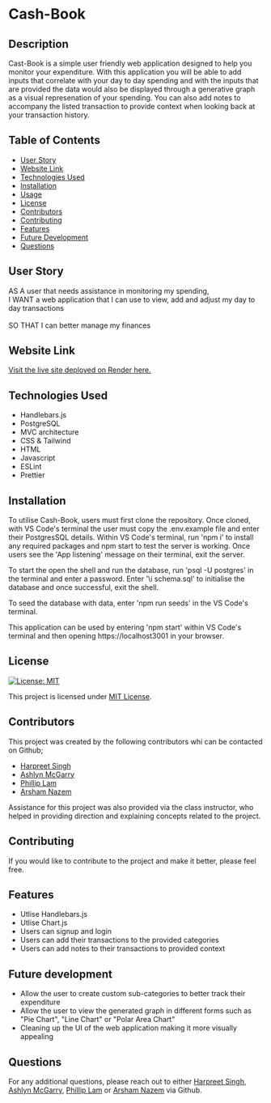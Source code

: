 # Cash-Book

## Description
Cast-Book is a simple user friendly web application designed to help you monitor your expenditure. With this application you will be able to add inputs that correlate with your day to day spending and with the inputs that are provided the data would also be displayed through a generative graph as a visual represenation of your spending. You can also add notes to accompany the listed transaction to provide context when looking back at your transaction history. 


## Table of Contents

- [User Story](#user-story)
- [Website Link](#website-link)
- [Technologies Used](#technologies-used)
- [Installation](#installation)
- [Usage](#usage)
- [License](#license)
- [Contributors](#contributors)
- [Contributing](#contributing)
- [Features](#features)
- [Future Development](#future-development)
- [Questions](#questions)

## User Story
AS A user that needs assistance in monitoring my spending,
<br>I WANT a web application that I can use to view, add and adjust my day to day transactions</br>
<br>SO THAT I can better manage my finances</br>


## Website Link

[Visit the live site deployed on Render here.](https://cashbook-bfwb.onrender.com/)

## Technologies Used

- Handlebars.js
- PostgreSQL
- MVC architecture
- CSS & Tailwind
- HTML
- Javascript
- ESLint
- Prettier

## Installation

To utilise Cash-Book, users must first clone the repository. Once cloned, with VS Code's terminal the user must copy the .env.example file and enter their PostgresSQL details. Within VS Code's terminal, run 'npm i' to install any required packages and npm start to test the server is working. Once users see the 'App listening' message on their terminal, exit the server.

To start the open the shell and run the database, run 'psql -U postgres' in the terminal and enter a password. Enter '\i schema.sql' to initialise the database and once successful, exit the shell.

To seed the database with data, enter 'npm run seeds' in the VS Code's terminal.

This application can be used by entering 'npm start' within VS Code's terminal and then opening https://localhost3001 in your browser.

## License

[![License: MIT](https://img.shields.io/badge/License-MIT-yellow.svg)](https://opensource.org/licenses/MIT)

This project is licensed under [MIT License](https://opensource.org/licenses/MIT).

## Contributors

This project was created by the following contributors whi can be contacted on Github;

- [Harpreet Singh](https://github.com/SHarpreet89)
- [Ashlyn McGarry](https://github.com/ashlynmcgarry)
- [Phillip Lam](https://github.com/cbfcuh)
- [Arsham Nazem](https://github.com/anaz0004)

Assistance for this project was also provided via the class instructor, who helped in providing direction and explaining concepts related to the project.

## Contributing

If you would like to contribute to the project and make it better, please feel free.

## Features

- Utlise Handlebars.js
- Utlise Chart.js
- Users can signup and login
- Users can add their transactions to the provided categories
- Users can add notes to their transactions to provided context

## Future development

- Allow the user to create custom sub-categories to better track their expenditure
- Allow the user to view the generated graph in different forms such as "Pie Chart", "Line Chart" or "Polar Area Chart"
- Cleaning up the UI of the web application making it more visually appealing

## Questions

For any additional questions, please reach out to either [Harpreet Singh](https://github.com/SHarpreet89), [Ashlyn McGarry](https://github.com/ashlynmcgarry), [Phillip Lam](https://github.com/cbfcuh) or [Arsham Nazem](https://github.com/anaz0004) via Github.
